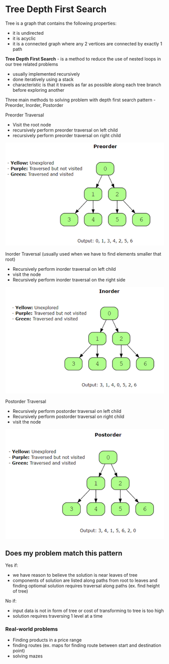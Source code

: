 # Tree Depth First Search

Tree is a graph that contains the following properties:

- it is undirected
- it is acyclic
- it is a connected graph where any 2 vertices are connected by exactly 1 path

**Tree Depth First Search** - is a method to reduce the use of nested loops in our tree related problems
- usually implemented recursively
- done iteratively using a stack
- characteristic is that it travels as far as possible along each tree branch before exploring another

Three main methods to solving problem with depth first search pattern - Preorder, Inorder, Postorder

Preorder Traversal
- Visit the root node
- recursively perform preorder traversal on left child
- recursively perform preorder traversal on right child

![alt text](image.png)

Inorder Traversal (usually used when we have to find elements smaller that root)
- Recursively perform inorder traversal on left child
- visit the node
- Recursively perform inorder traversal on the right side

![alt text](image-1.png)

Postorder Traversal
- Recursively perform postorder traversal on left child
- Recursively perform postorder traversal on right child
- visit the node

![alt text](image-2.png)

## Does my problem match this pattern

Yes if:
- we have reason to believe the solution is near leaves of tree
- components of solution are listed along paths from root to leaves and finding optiomal solution requires traversal along paths (ex. find height of tree)

No if:
- input data is not in form of tree or cost of transforming to tree is too high
- solution requires traversing 1 level at a time

### Real-world problems
- Finding products in a price range
- finding routes (ex. maps for finding route between start and destination point)
- solving mazes
